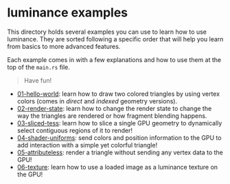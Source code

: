 # luminance examples

This directory holds several examples you can use to learn how to use luminance. They are sorted
following a specific order that will help you learn from basics to more advanced features.

Each example comes in with a few explanations and how to use them at the top of the `main.rs` file.

> Have fun!

  - [01-hello-world](./01-hello-world): learn how to draw two colored triangles by using vertex
    colors (comes in *direct* and *indexed* geometry versions).
  - [02-render-state](./02-render-state): learn how to change the render state to change the way the
    triangles are rendered or how fragment blending happens.
  - [03-sliced-tess](./03-sliced-tess): learn how to slice a single GPU geometry to dynamically
    select contiguous regions of it to render!
  - [04-shader-uniforms](./04-shader-uniforms): send colors and position information to the GPU to
    add interaction with a simple yet colorful triangle!
  - [05-attributeless](./05-attributeless): render a triangle without sending any vertex data to the
    GPU!
  - [06-texture](./06-texture): learn how to use a loaded image as a luminance texture on the GPU!

